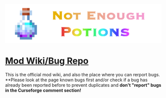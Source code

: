 ![Not Enough Potions Title Banner](/assets/mod_logo.png)
# [Mod Wiki/Bug Repo](https://shorty.42web.io/notenoughpotions)

This is the official mod wiki, and also the place where you can rerport bugs. **Please look at the page known bugs first and/or check if a bug has already been reported before to prevent duplicates and **don't "report" bugs in the Curseforge comment section!**
